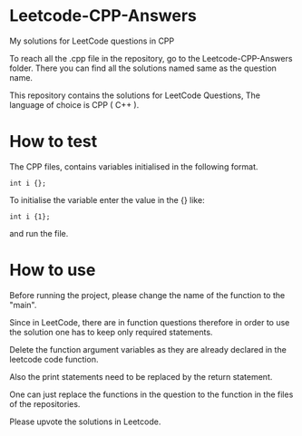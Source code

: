 # Leetcode-CPP-Answers
My solutions for LeetCode questions in CPP

To reach all the .cpp file in the repository, go to the Leetcode-CPP-Answers folder.
There you can find all the solutions named same as the question name.

This repository contains the solutions for LeetCode Questions, The language of choice is CPP ( C++ ).

# How to test
The CPP files, contains variables initialised in the following format.
 
    int i {};

To initialise the variable enter the value in the {} like:

    int i {1};

and run the file.


# How to use
Before running the project, please change the name of the function to the "main".

Since in LeetCode, there are in function questions therefore in order to use the solution one has to keep only required statements.

Delete the function argument variables as they are already declared in the leetcode code function.

Also the print statements need to be replaced by the return statement.

One can just replace the functions in the question to the function in the files of the repositories.

Please upvote the solutions in Leetcode.

